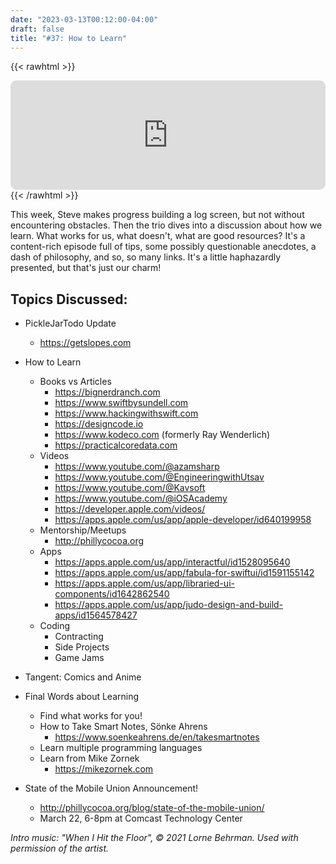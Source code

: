 ```yaml
---
date: "2023-03-13T00:12:00-04:00"
draft: false 
title: "#37: How to Learn"
---
```


{{< rawhtml >}}
<iframe id="embedPlayer" src="https://embed.podcasts.apple.com/us/podcast/37-how-to-learn/id1589612693?i=1000603870706&amp;itsct=podcast_box_player&amp;itscg=30200&amp;ls=1&amp;theme=auto" height="175px" frameborder="0" sandbox="allow-forms allow-popups allow-same-origin allow-scripts allow-top-navigation-by-user-activation" allow="autoplay *; encrypted-media *; clipboard-write" style="width: 100%; max-width: 660px; overflow: hidden; border-radius: 10px; transform: translateZ(0px); animation: 2s ease 0s 6 normal none running loading-indicator; background-color: rgb(228, 228, 228);"></iframe>
{{< /rawhtml >}}

This week, Steve makes progress building a log screen, but not without encountering obstacles.  Then the trio dives into a discussion about how we learn. What works for us, what doesn't, what are good resources? It's a content-rich episode full of tips, some possibly questionable anecdotes, a dash of philosophy, and so, so many links. It's a little haphazardly presented, but that's just our charm!

## Topics Discussed:

- PickleJarTodo Update
    - https://getslopes.com

- How to Learn 
    - Books vs Articles
        - https://bignerdranch.com
        - https://www.swiftbysundell.com
        - https://www.hackingwithswift.com
        - https://designcode.io
        - https://www.kodeco.com (formerly Ray Wenderlich)
        - https://practicalcoredata.com
    - Videos
        - https://www.youtube.com/@azamsharp
        - https://www.youtube.com/@EngineeringwithUtsav
        - https://www.youtube.com/@Kavsoft
        - https://www.youtube.com/@iOSAcademy
        - https://developer.apple.com/videos/
        - https://apps.apple.com/us/app/apple-developer/id640199958
    - Mentorship/Meetups
        - http://phillycocoa.org
    - Apps
        - https://apps.apple.com/us/app/interactful/id1528095640
        - https://apps.apple.com/us/app/fabula-for-swiftui/id1591155142
        - https://apps.apple.com/us/app/libraried-ui-components/id1642862540
        - https://apps.apple.com/us/app/judo-design-and-build-apps/id1564578427
    - Coding
        - Contracting
        - Side Projects
        - Game Jams
- Tangent: Comics and Anime
- Final Words about Learning
    - Find what works for you!
    - How to Take Smart Notes, Sönke Ahrens
        - https://www.soenkeahrens.de/en/takesmartnotes
    - Learn multiple programming languages
    - Learn from Mike Zornek
        - https://mikezornek.com
- State of the Mobile Union Announcement!
    - http://phillycocoa.org/blog/state-of-the-mobile-union/
    - March 22, 6-8pm at Comcast Technology Center

*Intro music: "When I Hit the Floor", © 2021 Lorne Behrman. Used with permission of the artist.*
